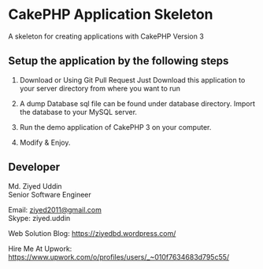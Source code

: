 # CakePHP Application Skeleton

A skeleton for creating applications with CakePHP Version 3

## Setup the application by the following steps

1. Download or Using Git Pull Request Just Download this application to your server directory from where you want to run

2. A dump Database sql file can be found under database directory. Import the database to your MySQL server.

3. Run the demo application of CakePHP 3 on your computer.

4. Modify & Enjoy.


## Developer
Md. Ziyed Uddin<br/>
Senior Software Engineer<br/>

Email: ziyed2011@gmail.com<br/>
Skype: ziyed.uddin<br/>

Web Solution Blog: https://ziyedbd.wordpress.com/<br/>

Hire Me At Upwork: https://www.upwork.com/o/profiles/users/_~010f7634683d795c55/ 